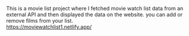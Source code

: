 This is a movie list project where I fetched movie watch list data from an external API and then displayed the data on the website. you can add or remove films from your list.  
         https://moviewatchlist1.netlify.app/     
 
